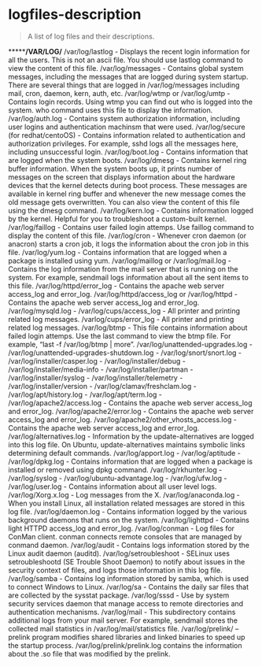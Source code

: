 # logfiles-description

> A list of log files and their descriptions.


*********************************************/VAR/LOG/****************************************
/var/log/lastlog - Displays the recent login information for all the users. This is not an ascii file. You should use lastlog command to view the content of this file.
/var/log/messages - Contains global system messages, including the messages that are logged during system startup. There are several things that are logged in /var/log/messages including mail, cron, daemon, kern, auth, etc.
/var/log/wtmp or /var/log/umtp - Contains login records. Using wtmp you can find out who is logged into the system. who command uses this file to display the information.
/var/log/auth.log  - Contains system authorization information, including user logins and authentication machinsm that were used.
/var/log/secure (for redhat/centoOS) - Contains information related to authentication and authorization privileges. For example, sshd logs all the messages here, including unsuccessful login.
/var/log/boot.log - Contains information that are logged when the system boots.
/var/log/dmesg - Contains kernel ring buffer information. When the system boots up, it prints number of messages on the screen that displays information about the hardware devices that the kernel detects during boot process. These messages are available in kernel ring buffer and whenever the new message comes the old message gets overwritten. You can also view the content of this file using the dmesg command.
/var/log/kern.log - Contains information logged by the kernel. Helpful for you to troubleshoot a custom-built kernel.
/var/log/faillog - Contains user failed login attemps. Use faillog command to display the content of this file.
/var/log/cron - Whenever cron daemon (or anacron) starts a cron job, it logs the information about the cron job in this file.
/var/log/yum.log - Contains information that are logged when a package is installed using yum.
/var/log/maillog or /var/log/mail.log - Contains the log information from the mail server that is running on the system. For example, sendmail logs information about all the sent items to this file.
/var/log/httpd/error_log - Contains the apache web server access_log and error_log.
/var/log/httpd/access_log or /var/log/httpd - Contains the apache web server access_log and error_log.
/var/log/mysqld.log - 
/var/log/cups/access_log - All printer and printing related log messages.
/varlog/cups/error_log - All printer and printing related log messages.
/var/log/btmp - This file contains information about failed login attemps. Use the last command to view the btmp file. For example, “last -f /var/log/btmp | more”.
/var/log/unattended-upgrades.log - 
/var/log/unattended-upgrades-shutdown.log - 
/var/log/snort/snort.log - 
/var/log/installer/casper.log - 
/var/log/installer/debug - 
/var/log/installer/media-info - 
/var/log/installer/partman - 
/var/log/installer/syslog - 
/var/log/installer/telemetry - 
/var/log/installer/version - 
/var/log/clamav/freshclam.log - 
/var/log/apt/history.log - 
/var/log/apt/term.log - 
/var/log/apache2/access.log - Contains the apache web server access_log and error_log.
/var/log/apache2/error.log - Contains the apache web server access_log and error_log.
/var/log/apache2/other_vhosts_access.log - Contains the apache web server access_log and error_log.
/var/log/alternatives.log - Information by the update-alternatives are logged into this log file. On Ubuntu, update-alternatives maintains symbolic links determining default commands.
/var/log/apport.log - 
/var/log/aptitude - 
/var/log/dpkg.log - Contains information that are logged when a package is installed or removed using dpkg command.
/var/log/rkhunter.log - 
/var/log/syslog - 
/var/log/ubuntu-advantage.log - 
/var/log/ufw.log - 
/var/log/user.log - Contains information about all user level logs.
/var/log/Xorg.x.log - Log messages from the X.
/var/log/anaconda.log - When you install Linux, all installation related messages are stored in this log file.
/var/log/daemon.log - Contains information logged by the various background daemons that runs on the system.
/var/log/lighttpd - Contains light HTTPD access_log and error_log.
/var/log/conman - Log files for ConMan client. conman connects remote consoles that are managed by conmand daemon.
/var/log/audit - Contains logs information stored by the Linux audit daemon (auditd).
/var/log/setroubleshoot - SELinux uses setroubleshootd (SE Trouble Shoot Daemon) to notify about issues in the security context of files, and logs those information in this log file.
/var/log/samba - Contains log information stored by samba, which is used to connect Windows to Linux.
/var/log/sa - Contains the daily sar files that are collected by the sysstat package.
/var/log/sssd - Use by system security services daemon that manage access to remote directories and authentication mechanisms.
/var/log/mail - This subdirectory contains additional logs from your mail server. For example, sendmail stores the collected mail statistics in /var/log/mail/statistics file.
/var/log/prelink/ – prelink program modifies shared libraries and linked binaries to speed up the startup process. /var/log/prelink/prelink.log contains the information about the .so file that was modified by the prelink.

